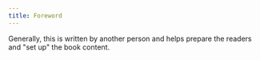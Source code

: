 ```yaml
---
title: Foreword
---
```

Generally, this is written by another person and helps prepare the readers and "set up" the book content.